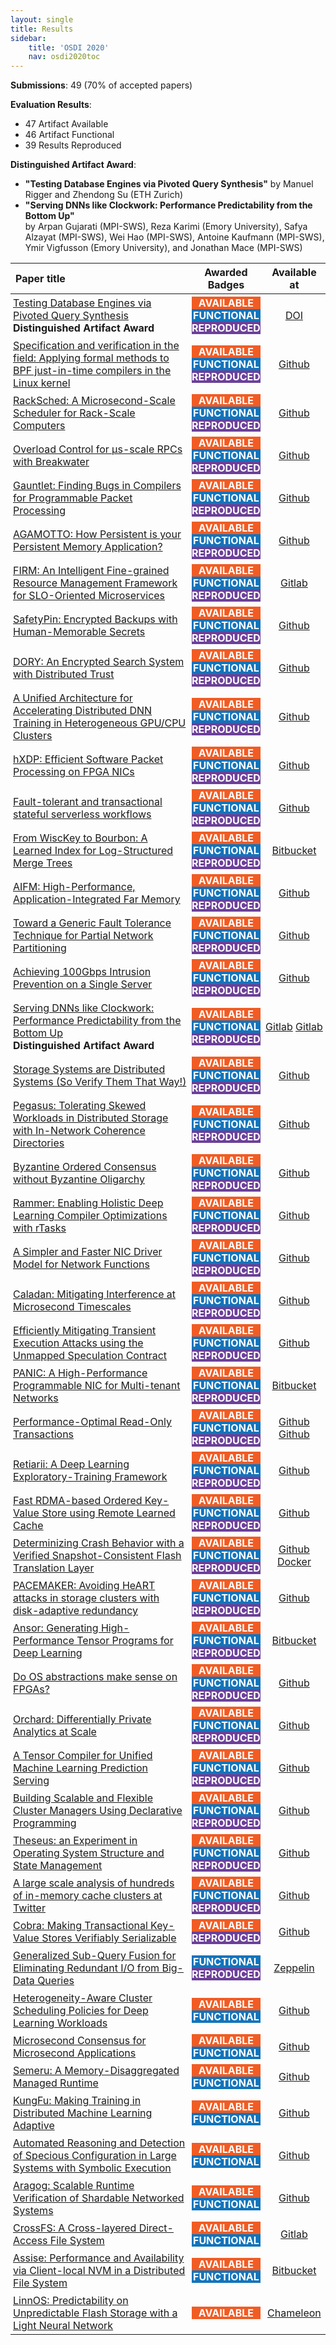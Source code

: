 ```yaml
---
layout: single
title: Results
sidebar:
    title: 'OSDI 2020'
    nav: osdi2020toc
---
```


<style>
table th:first-of-type {
    width: 60%;
    margin-top:10px;
    margin-bottom:10px;
}
table th:nth-of-type(2) {
    width: 20%;
    margin-top:10px;
    margin-bottom:10px;
}
table th:nth-of-type(3) {
    width: 20%;
    margin-top:10px;
    margin-bottom:10px;
}

table td {
    padding:0.25em;
}

span#aa {
    background-color:#f15c24;
    color:#FFFFFF;
    font-weight: bold;
    display: inline-block;
    margin: 0px 0px 0px 0px;
    width:100%;
}

span#af {
    background-color:#1274bb;
    color:#FFFFFF;
    font-weight: bold;
    display: inline-block;
    margin: 0px 0px 0px 0px;
    width:100%;
}

span#rr {
    background-color:#6c4099;
    color:#FFFFFF;
    font-weight: bold;
    display: inline-block;
    margin: 0px 0px 0px 0px;
    width:100%;
}

</style>

**Submissions**: 49 (70% of accepted papers)

**Evaluation Results**:

* 47 Artifact Available
* 46 Artifact Functional
* 39 Results Reproduced

**Distinguished Artifact Award**:

* **"Testing Database Engines via Pivoted Query Synthesis"** by Manuel Rigger and Zhendong Su (ETH Zurich)
* **"Serving DNNs like Clockwork: Performance Predictability from the Bottom Up"** <br> by Arpan Gujarati (MPI-SWS), Reza Karimi (Emory University), Safya Alzayat (MPI-SWS), Wei Hao (MPI-SWS), Antoine Kaufmann (MPI-SWS), Ymir Vigfusson (Emory University), and Jonathan Mace (MPI-SWS)

| Paper title | Awarded Badges | Available at |
|:-----------|:--------------:|:------------:|
| [Testing Database Engines via Pivoted Query Synthesis](https://www.usenix.org/conference/osdi20/presentation/rigger) <br> **Distinguished Artifact Award** |  <span id="aa">AVAILABLE</span><br><span id="af">FUNCTIONAL</span><br><span id="rr">REPRODUCED</span> | [DOI](http://doi.org/10.5281/zenodo.4005705) |
| [Specification and verification in the field: Applying formal methods to BPF just-in-time compilers in the Linux kernel](https://www.usenix.org/conference/osdi20/presentation/nelson) | <span id="aa">AVAILABLE</span><br><span id="af">FUNCTIONAL</span><br><span id="rr">REPRODUCED</span> | [Github](https://github.com/uw-unsat/jitterbug/tree/osdi20-artifact) |
| [RackSched: A Microsecond-Scale Scheduler for Rack-Scale Computers](https://www.usenix.org/conference/osdi20/presentation/zhu) | <span id="aa">AVAILABLE</span><br><span id="af">FUNCTIONAL</span><br><span id="rr">REPRODUCED</span> | [Github](https://github.com/netx-repo/RSCS) |
| [Overload Control for µs-scale RPCs with Breakwater](https://www.usenix.org/conference/osdi20/presentation/cho) | <span id="aa">AVAILABLE</span><br><span id="af">FUNCTIONAL</span><br><span id="rr">REPRODUCED</span> | [Github](https://github.com/joshuafried/caladan-ae/tree/osdi20ae/breakwater) |
| [Gauntlet: Finding Bugs in Compilers for Programmable Packet Processing](https://www.usenix.org/conference/osdi20/presentation/ruffy) | <span id="aa">AVAILABLE</span><br><span id="af">FUNCTIONAL</span><br><span id="rr">REPRODUCED</span> | [Github](https://github.com/p4gauntlet/gauntlet/tree/aec) |
| [AGAMOTTO: How Persistent is your Persistent Memory Application?](https://www.usenix.org/conference/osdi20/presentation/neal) | <span id="aa">AVAILABLE</span><br><span id="af">FUNCTIONAL</span><br><span id="rr">REPRODUCED</span> | [Github](https://github.com/efeslab/agamotto/tree/artifact-eval-osdi20/artifact) |
| [FIRM: An Intelligent Fine-grained Resource Management Framework for SLO-Oriented Microservices](https://www.usenix.org/conference/osdi20/presentation/qiu) | <span id="aa">AVAILABLE</span><br><span id="af">FUNCTIONAL</span><br><span id="rr">REPRODUCED</span> | [Gitlab](https://gitlab.engr.illinois.edu/DEPEND/firm) |
| [SafetyPin: Encrypted Backups with Human-Memorable Secrets](https://www.usenix.org/conference/osdi20/presentation/dauterman-safetypin) | <span id="aa">AVAILABLE</span><br><span id="af">FUNCTIONAL</span><br><span id="rr">REPRODUCED</span> | [Github](https://github.com/edauterman/SafetyPin) |
| [DORY: An Encrypted Search System with Distributed Trust](https://www.usenix.org/conference/osdi20/presentation/dauterman-dory) | <span id="aa">AVAILABLE</span><br><span id="af">FUNCTIONAL</span><br><span id="rr">REPRODUCED</span> | [Github](https://github.com/ucbrise/dory) |
| [A Unified Architecture for Accelerating Distributed DNN Training in Heterogeneous GPU/CPU Clusters](https://www.usenix.org/conference/osdi20/presentation/jiang) | <span id="aa">AVAILABLE</span><br><span id="af">FUNCTIONAL</span><br><span id="rr">REPRODUCED</span> | [Github](https://github.com/bytedance/byteps/) |
| [hXDP: Efficient Software Packet Processing on FPGA NICs](https://www.usenix.org/conference/osdi20/presentation/brunella) | <span id="aa">AVAILABLE</span><br><span id="af">FUNCTIONAL</span><br><span id="rr">REPRODUCED</span> | [Github](https://github.com/axbryd/hXDP-Artifacts/tree/camera-ready-v2.0) |
| [Fault-tolerant and transactional stateful serverless workflows](https://www.usenix.org/conference/osdi20/presentation/zhang-haoran) | <span id="aa">AVAILABLE</span><br><span id="af">FUNCTIONAL</span><br><span id="rr">REPRODUCED</span> | [Github](https://github.com/eniac/Beldi) |
| [From WiscKey to Bourbon: A Learned Index for Log-Structured Merge Trees](https://www.usenix.org/conference/osdi20/presentation/dai) | <span id="aa">AVAILABLE</span><br><span id="af">FUNCTIONAL</span><br><span id="rr">REPRODUCED</span> | [Bitbucket](https://bitbucket.org/daiyifandanny/learned-leveldb/src/master/) |
| [AIFM: High-Performance, Application-Integrated Far Memory](https://www.usenix.org/conference/osdi20/presentation/ruan) | <span id="aa">AVAILABLE</span><br><span id="af">FUNCTIONAL</span><br><span id="rr">REPRODUCED</span> | [Github](https://github.com/zainryan/AIFM-AE) |
| [Toward a Generic Fault Tolerance Technique for Partial Network Partitioning](https://www.usenix.org/conference/osdi20/presentation/alfatafta) | <span id="aa">AVAILABLE</span><br><span id="af">FUNCTIONAL</span><br><span id="rr">REPRODUCED</span> | [Github](https://github.com/UWASL/NIFTY) |
| [Achieving 100Gbps Intrusion Prevention on a Single Server](https://www.usenix.org/conference/osdi20/presentation/zhao-zhipeng) | <span id="aa">AVAILABLE</span><br><span id="af">FUNCTIONAL</span><br><span id="rr">REPRODUCED</span> | [Github](https://github.com/cmu-snap/pigasus) |
| [Serving DNNs like Clockwork: Performance Predictability from the Bottom Up](https://www.usenix.org/conference/osdi20/presentation/gujarati) <br> **Distinguished Artifact Award** | <span id="aa">AVAILABLE</span><br><span id="af">FUNCTIONAL</span><br><span id="rr">REPRODUCED</span> | [Gitlab](https://gitlab.mpi-sws.org/cld/ml/clockwork-results/-/tree/osdi_2020_ae) [Gitlab](https://gitlab.mpi-sws.org/cld/ml/clockwork/-/tree/osdi_2020_ae) |
| [Storage Systems are Distributed Systems (So Verify Them That Way!)](https://www.usenix.org/conference/osdi20/presentation/hance) | <span id="aa">AVAILABLE</span><br><span id="af">FUNCTIONAL</span><br><span id="rr">REPRODUCED</span> | [Github](https://github.com/secure-foundations/veribetrkv-osdi2020) |
| [Pegasus: Tolerating Skewed Workloads in Distributed Storage with In-Network Coherence Directories](https://www.usenix.org/conference/osdi20/presentation/li-jialin) | <span id="aa">AVAILABLE</span><br><span id="af">FUNCTIONAL</span><br><span id="rr">REPRODUCED</span> | [Github](https://github.com/NUS-Systems-Lab/pegasus.git) |
| [Byzantine Ordered Consensus without Byzantine Oligarchy](https://www.usenix.org/conference/osdi20/presentation/zhang-yunhao) | <span id="aa">AVAILABLE</span><br><span id="af">FUNCTIONAL</span><br><span id="rr">REPRODUCED</span> | [Github](https://github.com/yhzhang0128/osdi20-artifact-evaluation) |
| [Rammer: Enabling Holistic Deep Learning Compiler Optimizations with rTasks](https://www.usenix.org/conference/osdi20/presentation/ma) | <span id="aa">AVAILABLE</span><br><span id="af">FUNCTIONAL</span><br><span id="rr">REPRODUCED</span> | [Github](https://github.com/microsoft/nnfusion/tree/osdi20_artifact/artifacts) |
| [A Simpler and Faster NIC Driver Model for Network Functions](https://www.usenix.org/conference/osdi20/presentation/pirelli) | <span id="aa">AVAILABLE</span><br><span id="af">FUNCTIONAL</span><br><span id="rr">REPRODUCED</span> | [Github](https://github.com/dslab-epfl/tinynf) |
| [Caladan: Mitigating Interference at Microsecond Timescales](https://www.usenix.org/conference/osdi20/presentation/fried) | <span id="aa">AVAILABLE</span><br><span id="af">FUNCTIONAL</span><br><span id="rr">REPRODUCED</span> | [Github](https://github.com/joshuafried/caladan-artifact) |
| [Efficiently Mitigating Transient Execution Attacks using the Unmapped Speculation Contract](https://www.usenix.org/conference/osdi20/presentation/behrens) | <span id="aa">AVAILABLE</span><br><span id="af">FUNCTIONAL</span><br><span id="rr">REPRODUCED</span> | [Github](https://github.com/mit-pdos/ward) |
| [PANIC: A High-Performance Programmable NIC for Multi-tenant Networks](https://www.usenix.org/conference/osdi20/presentation/lin) | <span id="aa">AVAILABLE</span><br><span id="af">FUNCTIONAL</span><br><span id="rr">REPRODUCED</span> | [Bitbucket](https://bitbucket.org/uw-madison-networking-research/panic_osdi20_artifact/src/master/) |
| [Performance-Optimal Read-Only Transactions](https://www.usenix.org/conference/osdi20/presentation/lu) | <span id="aa">AVAILABLE</span><br><span id="af">FUNCTIONAL</span><br><span id="rr">REPRODUCED</span> | [Github](https://github.com/princeton-sns/Eiger-PORT) [Github](https://github.com/princeton-sns/Scylla-PORT.git) |
| [Retiarii: A Deep Learning Exploratory-Training Framework](https://www.usenix.org/conference/osdi20/presentation/zhang-quanlu) | <span id="aa">AVAILABLE</span><br><span id="af">FUNCTIONAL</span><br><span id="rr">REPRODUCED</span> | [Github](https://github.com/microsoft/nni/tree/retiarii_artifact) |
| [Fast RDMA-based Ordered Key-Value Store using Remote Learned Cache](https://www.usenix.org/conference/osdi20/presentation/wei) | <span id="aa">AVAILABLE</span><br><span id="af">FUNCTIONAL</span><br><span id="rr">REPRODUCED</span> | [Github](https://github.com/SJTU-IPADS/xstore/tree/legacy) |
| [Determinizing Crash Behavior with a Verified Snapshot-Consistent Flash Translation Layer](https://www.usenix.org/conference/osdi20/presentation/chang) | <span id="aa">AVAILABLE</span><br><span id="af">FUNCTIONAL</span><br><span id="rr">REPRODUCED</span> | [Github](https://github.com/yunshengtw/scftl) [Docker](https://hub.docker.com/r/yunshengchang/scftl) |
| [PACEMAKER: Avoiding HeART attacks in storage clusters with disk-adaptive redundancy](https://www.usenix.org/conference/osdi20/presentation/kadekodi) | <span id="aa">AVAILABLE</span><br><span id="af">FUNCTIONAL</span><br><span id="rr">REPRODUCED</span> | [Github](https://github.com/saurabhkadekodi/preact-osdi-2020-artifact) |
| [Ansor: Generating High-Performance Tensor Programs for Deep Learning](https://www.usenix.org/conference/osdi20/presentation/zheng) | <span id="aa">AVAILABLE</span><br><span id="af">FUNCTIONAL</span><br><span id="rr">REPRODUCED</span> | [Bitbucket](https://bitbucket.org/lmzheng/ansor-artifact/src/master/) |
| [Do OS abstractions make sense on FPGAs?](https://www.usenix.org/conference/osdi20/presentation/roscoe) | <span id="aa">AVAILABLE</span><br><span id="af">FUNCTIONAL</span><br><span id="rr">REPRODUCED</span> | [Github](https://github.com/fpgasystems/Coyote) |
| [Orchard: Differentially Private Analytics at Scale](https://www.usenix.org/conference/osdi20/presentation/roth) | <span id="aa">AVAILABLE</span><br><span id="af">FUNCTIONAL</span><br><span id="rr">REPRODUCED</span> | [Github](https://github.com/edoroth/orchard) |
| [A Tensor Compiler for Unified Machine Learning Prediction Serving](https://www.usenix.org/conference/osdi20/presentation/nakandala) | <span id="aa">AVAILABLE</span><br><span id="af">FUNCTIONAL</span><br><span id="rr">REPRODUCED</span> | [Github](https://github.com/microsoft/hummingbird/commit/dbebbb715e7050b47895082664adc27f8b846aa1) |
| [Building Scalable and Flexible Cluster Managers Using Declarative Programming](https://www.usenix.org/conference/osdi20/presentation/suresh) | <span id="aa">AVAILABLE</span><br><span id="af">FUNCTIONAL</span><br><span id="rr">REPRODUCED</span> | [Github](https://github.com/vmware/declarative-cluster-management/) |
| [Theseus: an Experiment in Operating System Structure and State Management](https://www.usenix.org/conference/osdi20/presentation/boos) | <span id="aa">AVAILABLE</span><br><span id="af">FUNCTIONAL</span><br><span id="rr">REPRODUCED</span> | [Github](https://github.com/theseus-os/Theseus/tree/osdi20ae/osdi20ae) |
| [A large scale analysis of hundreds of in-memory cache clusters at Twitter](https://www.usenix.org/conference/osdi20/presentation/yang) | <span id="aa">AVAILABLE</span><br><span id="af">FUNCTIONAL</span><br><span id="rr">REPRODUCED</span> | [Github](https://github.com/Thesys-lab/InMemoryCachingWorkloadAnalysis) |
| [Cobra: Making Transactional Key-Value Stores Verifiably Serializable](https://www.usenix.org/conference/osdi20/presentation/tan) | <span id="aa">AVAILABLE</span><br><span id="rr">REPRODUCED</span> | [Github](https://github.com/DBCobra/CobraHome/tree/OSDI20-AE) |
| [Generalized Sub-Query Fusion for Eliminating Redundant I/O from Big-Data Queries](https://www.usenix.org/conference/osdi20/presentation/sarthi) | <span id="af">FUNCTIONAL</span><br><span id="rr">REPRODUCED</span> | [Zeppelin](https://resin.azurehdinsight.net/zeppelin/#/notebook/2FJC89KRJ) |
| [Heterogeneity-Aware Cluster Scheduling Policies for Deep Learning Workloads](https://www.usenix.org/conference/osdi20/presentation/narayanan-deepak) | <span id="aa">AVAILABLE</span><br><span id="af">FUNCTIONAL</span> | [Github](https://github.com/stanford-futuredata/gavel/tree/osdi20) |
| [Microsecond Consensus for Microsecond Applications](https://www.usenix.org/conference/osdi20/presentation/aguilera) | <span id="aa">AVAILABLE</span><br><span id="af">FUNCTIONAL</span> | [Github](https://github.com/osdi2020-no-152/dory) |
| [Semeru: A Memory-Disaggregated Managed Runtime](https://www.usenix.org/conference/osdi20/presentation/wang) | <span id="aa">AVAILABLE</span><br><span id="af">FUNCTIONAL</span> | [Github](https://github.com/uclasystem/Semeru) |
| [KungFu: Making Training in Distributed Machine Learning Adaptive](https://www.usenix.org/conference/osdi20/presentation/mai) | <span id="aa">AVAILABLE</span><br><span id="af">FUNCTIONAL</span> | [Github](https://github.com/lsds/KungFu/tree/ae-submissionV2) |
| [Automated Reasoning and Detection of Specious Configuration in Large Systems with Symbolic Execution](https://www.usenix.org/conference/osdi20/presentation/hu) | <span id="aa">AVAILABLE</span><br><span id="af">FUNCTIONAL</span> | [Github](https://github.com/OrderLab/violet) |
| [Aragog: Scalable Runtime Verification of Shardable Networked Systems](https://www.usenix.org/conference/osdi20/presentation/yaseen) | <span id="aa">AVAILABLE</span><br><span id="af">FUNCTIONAL</span> | [Github](https://github.com/NofelYaseen/MBVerifier) |
| [CrossFS: A Cross-layered Direct-Access File System](https://www.usenix.org/conference/osdi20/presentation/ren) | <span id="aa">AVAILABLE</span><br><span id="af">FUNCTIONAL</span> | [Gitlab](https://gitlab.com/yj_ren/aecross) |
| [Assise: Performance and Availability via Client-local NVM in a Distributed File System](https://www.usenix.org/conference/osdi20/presentation/anderson) | <span id="aa">AVAILABLE</span><br><span id="af">FUNCTIONAL</span> | [Bitbucket](https://bitbucket.org/mlfs/assise-artifact) |
| [LinnOS: Predictability on Unpredictable Flash Storage with a Light Neural Network](https://www.usenix.org/conference/osdi20/presentation/hao) | <span id="aa">AVAILABLE</span> | [Chameleon](https://www.chameleoncloud.org/experiment/share/15?s=409ab137f20e4cd38ae3dd4e0d4bfa7c) |
